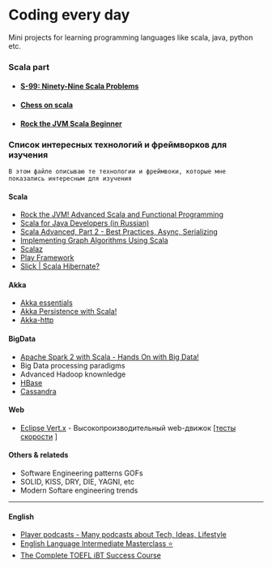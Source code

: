 # Coding every day

Mini projects for learning programming languages like scala, java, python etc.

### Scala part

- #### [S-99: Ninety-Nine Scala Problems](scala-learn/)
- #### [Chess on scala](scala-chess/)
- #### [Rock the JVM Scala Beginner](rock-the-jvm-scala-beginner/)

### Список интересных технологий и фреймворков для изучения

```
В этом файле описываю те технологии и фреймвоки, которые мне показались интересным для изучения
```
#### Scala
- [Rock the JVM! Advanced Scala and Functional Programming](https://www.udemy.com/advanced-scala/)
- [Scala for Java Developers (in Russian)](https://www.udemy.com/scala-for-java-developers-ru)
- [Scala Advanced, Part 2 - Best Practices, Async, Serializing](https://www.udemy.com/scala-advanced-part-2/)
- [Implementing Graph Algorithms Using Scala](https://www.udemy.com/implementing-graph-algorithms-using-scala/)
- [Scalaz](http://eed3si9n.com/learning-scalaz/)
- [Play Framework](https://www.playframework.com/)
- [Slick | Scala Hibernate?](http://slick.lightbend.com/)

#### Akka
- [Akka essentials](https://www.udemy.com/akka-essentials/)
- [Akka Persistence with Scala!](https://www.udemy.com/akka-persistence/?couponCode=ROCKTHEJVM)
- [Akka-http](https://doc.akka.io/docs/akka-http/current/introduction.html)

#### BigData
- [Apache Spark 2 with Scala - Hands On with Big Data!](https://www.udemy.com/apache-spark-with-scala-hands-on-with-big-data/learn/v4/overview)
- Big Data processing paradigms
- Advanced Hadoop knownledge 
- [HBase](https://hbase.apache.org/)
- [Cassandra](http://cassandra.apache.org/)

#### Web
- [Eclipse Vert.x](https://vertx.io/) - Высокопроизводительный web-движок  [[тесты скорости](https://www.techempower.com/benchmarks/#section=data-r17&hw=ph&test=query) ]

#### Others & relateds
- Software Engineering patterns GOFs
- SOLID, KISS, DRY, DIE, YAGNI, etc
- Modern Softare engineering trends

***
#### English
- [Player podcasts - Many podcasts about Tech, Ideas, Lifestyle](https://player.fm/)
- [English Language Intermediate Masterclass ⭐](https://www.udemy.com/english-language-intermediate/learn/v4/overview)
- [The Complete TOEFL iBT Success Course](https://www.udemy.com/the-complete-toefl-ibt-success-course/)
